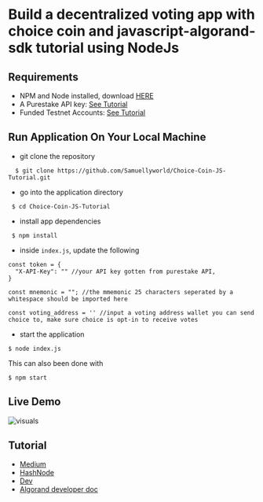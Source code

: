 # Build a decentralized voting app with choice coin and javascript-algorand-sdk tutorial using NodeJs

## Requirements

* NPM and Node installed, download [HERE](https://phoenixnap.com/kb/install-node-js-npm-on-windows)
* A Purestake API key: [See Tutorial](https://developer.algorand.org/tutorials/getting-started-purestake-api-service/)
* Funded Testnet Accounts: [See Tutorial](https://developer.algorand.org/tutorials/create-account-testnet-javascript/)

## Run Application On Your Local Machine

* git clone the repository

```
  $ git clone https://github.com/Samuellyworld/Choice-Coin-JS-Tutorial.git
```
* go into the application directory

```
 $ cd Choice-Coin-JS-Tutorial
```
* install app dependencies
```
 $ npm install
```
* inside `index.js`, update the following 
```
const token = {
  "X-API-Key": "" //your API key gotten from purestake API, 
}

const mnemonic = ""; //the mmemonic 25 characters seperated by a whitespace should be imported here

const voting_address = '' //input a voting address wallet you can send choice to, make sure choice is opt-in to receive votes

```
* start the application 
```
$ node index.js
```
This can also been done with
```
$ npm start
```

## Live Demo 
![visuals](https://github.com/Samuellyworld/Choice-Coin-JS-Tutorial/blob/main/demo_gif/tutorial.gif)


## Tutorial

* [Medium](https://samuel-tosin.medium.com/build-a-decentralized-voting-app-with-choice-coin-and-javascript-algorand-sdk-using-nodejs-1a0101ec0d75)
* [HashNode](https://hashnode.com/post/build-a-decentralized-voting-app-with-choice-coin-and-javascript-algorand-sdk-using-nodejs-ckynmu5n304yhfms11ib9dv7q)
* [Dev](https://dev.to/samuellyworld/build-a-decentralized-voting-app-with-choice-coin-and-javascript-algorand-sdk-using-nodejs-43j3)
*  [Algorand developer doc]()

